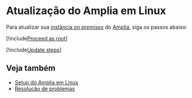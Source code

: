 ﻿# Atualização do Amplia em Linux

Para atualizar sua [instância *on premises*](../index.md) do [Amplia](../../index.md), siga os passos abaixo:

[!include[Proceed as root](../../../includes/linux/su.md)]

[!include[Update steps](../../../../../includes/amplia/linux/update.md)]

<!--
<a name="vnext" />

## Testando a próxima versão do Amplia

Para testar a próxima versão do Amplia, atualmente em estágio de *Release Candidate*:

[!include[Update to vNext](../../../../../includes/amplia/linux/update-vnext.md)]

> [!WARNING]
> Versões em *Release Candidate* não são adequadas para produção e, portanto, devem ser instaladas
> apenas em ambientes de homologação/testes.
-->

## Veja também

* [Setup do Amplia em Linux](index.md)
* [Resolução de problemas](troubleshoot/index.md)
